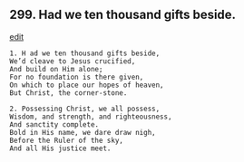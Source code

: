 
## 299.  Had we ten thousand gifts beside.
[edit](https://docs.google.com/document/d/1kiag_gHSDNbDRWwATx6fOBv1XPec7rJg/edit?mode=html)



    1. H ad we ten thousand gifts beside,
    We’d cleave to Jesus crucified,
    And build on Him alone;
    For no foundation is there given,
    On which to place our hopes of heaven, 
    But Christ, the corner-stone.

    2. Possessing Christ, we all possess, 
    Wisdom, and strength, and righteousness,
    And sanctity complete.
    Bold in His name, we dare draw nigh, 
    Before the Ruler of the sky,
    And all His justice meet.
